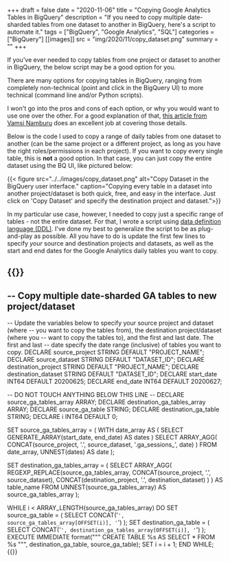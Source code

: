 +++
draft = false
date = "2020-11-06"
title = "Copying Google Analytics Tables in BigQuery"
description = "If you need to copy multiple date-sharded tables from one dataset to another in BigQuery, here's a script to automate it."
tags = ["BigQuery", "Google Analytics", "SQL"]
categories = ["BigQuery"]
[[images]]
  src = "img/2020/11/copy_dataset.png"
summary = ""
+++

If you've ever needed to copy tables from one project or dataset to another in BigQuery, the below script may be a good option for you.

There are many options for copying tables in BigQuery, ranging from completely non-technical (point and click in the BigQuery UI) to more technical (command line and/or Python scripts).

I won't go into the pros and cons of each option, or why you would want to use one over the other. For a good explanation of that, [this article from Vamsi Namburu](https://medium.com/@vmnamburu/how-to-efficiently-copy-data-between-bigquery-environments-part-1-475df9c6cac6) does an excellent job at covering those details.

Below is the code I used to copy a range of daily tables from one dataset to another (can be the same project or a different project, as long as you have the right roles/permissions in each project). If you want to copy every single table, this is **not** a good option. In that case, you can just copy the entire dataset using the BQ UI, like pictured below:

{{< figure src="../../images/copy_dataset.png" alt="Copy Dataset in the BigQuery user interface." caption="Copying every table in a dataset into another project/dataset is both quick, free, and easy in the interface. Just click on 'Copy Dataset' and specify the destination project and dataset.">}}

In my particular use case, however, I needed to copy just a specific range of tables - not the entire dataset. For that, I wrote a script using [data definition language (DDL)](https://cloud.google.com/bigquery/docs/reference/standard-sql/data-definition-language). I've done my best to generalize the script to be as plug-and-play as possible. All you have to do is update the first few lines to specify *your* source and destination projects and datasets, as well as the start and end dates for the Google Analytics daily tables you want to copy.

{{<highlight sql>}}
--------------------------------------------------------------
-- Copy multiple date-sharded GA tables to new project/dataset
--------------------------------------------------------------

-- Update the variables below to specify your source project and dataset (where
-- you want to copy the tables from), the destination project/dataset (where you
-- want to copy the tables to), and the first and last date. The first and last
-- date specify the date range (inclusive) of tables you want to copy.
DECLARE source_project STRING DEFAULT "PROJECT_NAME";
DECLARE source_dataset STRING DEFAULT "DATASET_ID";
DECLARE destination_project STRING DEFAULT "PROJECT_NAME";
DECLARE destination_dataset STRING DEFAULT "DATASET_ID";
DECLARE start_date INT64 DEFAULT 20200625;
DECLARE end_date INT64 DEFAULT 20200627;

-- DO NOT TOUCH ANYTHING BELOW THIS LINE --
DECLARE source_ga_tables_array ARRAY<STRING>;
DECLARE destination_ga_tables_array ARRAY<STRING>;
DECLARE source_ga_table STRING;
DECLARE destination_ga_table STRING;
DECLARE i INT64 DEFAULT 0;

SET source_ga_tables_array = (
  WITH date_array AS (
    SELECT
      GENERATE_ARRAY(start_date, end_date) AS dates
  )
  SELECT
    ARRAY_AGG(
        CONCAT(source_project, '.', source_dataset, '.ga_sessions_', date)
    )
  FROM
    date_array, UNNEST(dates) AS date
);

SET destination_ga_tables_array = (
  SELECT
    ARRAY_AGG(
        REGEXP_REPLACE(source_ga_tables_array,
            CONCAT(source_project, '.', source_dataset),
            CONCAT(destination_project, '.', destination_dataset)
        )
    ) AS table_name
  FROM
    UNNEST(source_ga_tables_array) AS source_ga_tables_array
);

WHILE i < ARRAY_LENGTH(source_ga_tables_array) DO
  SET source_ga_table = (
    SELECT
      CONCAT('`', source_ga_tables_array[OFFSET(i)], '`')
  );
  SET destination_ga_table = (
    SELECT
      CONCAT('`', destination_ga_tables_array[OFFSET(i)], '`')
  );
  EXECUTE IMMEDIATE format("""
  CREATE TABLE
    %s
  AS
  SELECT
    *
  FROM
    %s
  """, destination_ga_table, source_ga_table);
  SET i = i + 1;
END WHILE;
{{</highlight>}}
